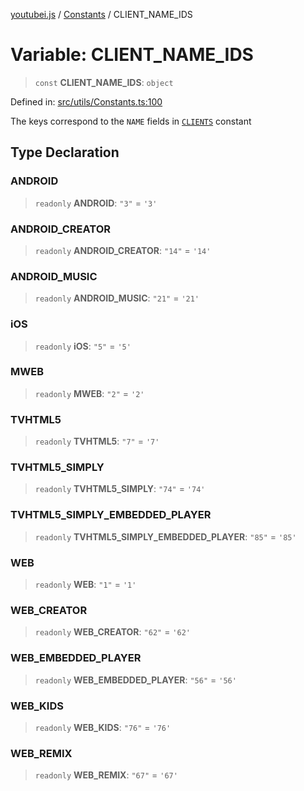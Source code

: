 [youtubei.js](../../../../README.md) / [Constants](../README.md) / CLIENT\_NAME\_IDS

# Variable: CLIENT\_NAME\_IDS

> `const` **CLIENT\_NAME\_IDS**: `object`

Defined in: [src/utils/Constants.ts:100](https://github.com/LuanRT/YouTube.js/blob/0733f60b57877f6b8b87dfd5cc6195b5085f5c09/src/utils/Constants.ts#L100)

The keys correspond to the `NAME` fields in [`CLIENTS`](CLIENTS.md) constant

## Type Declaration

### ANDROID

> `readonly` **ANDROID**: `"3"` = `'3'`

### ANDROID\_CREATOR

> `readonly` **ANDROID\_CREATOR**: `"14"` = `'14'`

### ANDROID\_MUSIC

> `readonly` **ANDROID\_MUSIC**: `"21"` = `'21'`

### iOS

> `readonly` **iOS**: `"5"` = `'5'`

### MWEB

> `readonly` **MWEB**: `"2"` = `'2'`

### TVHTML5

> `readonly` **TVHTML5**: `"7"` = `'7'`

### TVHTML5\_SIMPLY

> `readonly` **TVHTML5\_SIMPLY**: `"74"` = `'74'`

### TVHTML5\_SIMPLY\_EMBEDDED\_PLAYER

> `readonly` **TVHTML5\_SIMPLY\_EMBEDDED\_PLAYER**: `"85"` = `'85'`

### WEB

> `readonly` **WEB**: `"1"` = `'1'`

### WEB\_CREATOR

> `readonly` **WEB\_CREATOR**: `"62"` = `'62'`

### WEB\_EMBEDDED\_PLAYER

> `readonly` **WEB\_EMBEDDED\_PLAYER**: `"56"` = `'56'`

### WEB\_KIDS

> `readonly` **WEB\_KIDS**: `"76"` = `'76'`

### WEB\_REMIX

> `readonly` **WEB\_REMIX**: `"67"` = `'67'`
